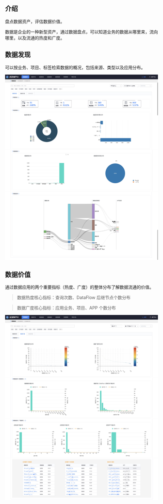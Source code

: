## 介绍

盘点数据资产，评估数据价值。

数据是企业的一种新型资产，通过数据盘点，可以知道业务的数据从哪里来，流向哪里，以及流通的热度和广度。


## 数据发现

可以按业务、项目、标签检索数据的概况，包括来源、类型以及应用分布。

![-w1918](media/15858828339930.jpg)
![-w1910](media/15858829251557.jpg)
![-w1918](media/15858829621993.jpg)

## 数据价值

通过数据应用的两个重要指标（热度、广度）的整体分布了解数据流通的价值。

> 数据热度核心指标：查询次数、DataFlow 后继节点个数分布

> 数据广度核心指标：应用业务、项目、APP 个数分布

![-w1911](media/15858830152973.jpg)
![-w1908](media/15858830354147.jpg)
![-w1909](media/15858830520206.jpg)
![-w1908](media/15858830886796.jpg)


